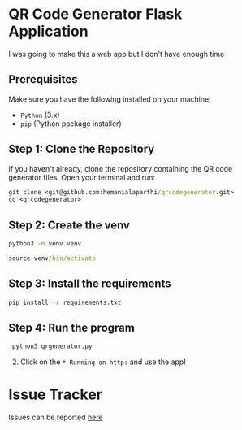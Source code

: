 # QR Code Generator Flask Application

I was going to make this a web app but I don't have enough time

## Prerequisites

Make sure you have the following installed on your machine:

- `Python` (3.x)
- `pip` (Python package installer)

## Step 1: Clone the Repository

If you haven't already, clone the repository containing the QR code generator files. Open your terminal and run:

```cmd
git clone <git@github.com:hemanialaparthi/qrcodegenerator.git>
cd <qrcodegenerator>
```

## Step 2: Create the venv

```cmd
python3 -m venv venv
```

```cmd
source venv/bin/activate
```

## Step 3: Install the requirements

```cmd
pip install -r requirements.txt
```

## Step 4: Run the program

```cmd
 python3 qrgenerator.py 
```

2) Click on the `* Running on http:` and use the app!


# Issue Tracker

Issues can be reported [here](https://github.com/hemanialaparthi/qrcodegenerator/issues)






